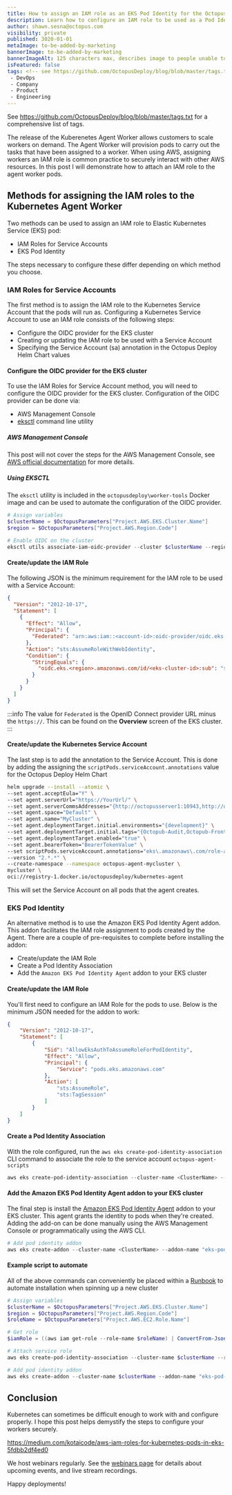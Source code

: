 ```yaml
---
title: How to assign an IAM role as an EKS Pod Identity for the Octopus Kubernetes worker agent.
description: Learn how to configure an IAM role to be used as a Pod Identity in an EKS cluster for the Octopus Kubernetes worker agent.
author: shawn.sesna@octopus.com
visibility: private
published: 3020-01-01
metaImage: to-be-added-by-marketing
bannerImage: to-be-added-by-marketing
bannerImageAlt: 125 characters max, describes image to people unable to see it.
isFeatured: false
tags: <!-- see https://github.com/OctopusDeploy/blog/blob/master/tags.txt for a comprehensive list of tags -->
 - DevOps
 - Company
 - Product
 - Engineering
---
```


See https://github.com/OctopusDeploy/blog/blob/master/tags.txt for a comprehensive list of tags.

The release of the Kuberenetes Agent Worker allows customers to scale workers on demand.  The Agent Worker will provision pods to carry out the tasks that have been assigned to a worker.  When using AWS, assigning workers an IAM role is common practice to securely interact with other AWS resources.  In this post I will demonstrate how to attach an IAM role to the agent worker pods.

## Methods for assigning the IAM roles to the Kubernetes Agent Worker
Two methods can be used to assign an IAM role to Elastic Kubernetes Service (EKS) pod:
- IAM Roles for Service Accounts
- EKS Pod Identity

The steps necessary to configure these differ depending on which method you choose.

### IAM Roles for Service Accounts
The first method is to assign the IAM role to the Kubernetes Service Account that the pods will run as.  Configuring a Kubernetes Service Account to use an IAM role consists of the following steps:
- Configure the OIDC provider for the EKS cluster
- Creating or updating the IAM role to be used with a Service Account
- Specifying the Service Account (sa) annotation in the Octopus Deploy Helm Chart values

#### Configure the OIDC provider for the EKS cluster
To use the IAM Roles for Service Account method, you will need to configure the OIDC provider for the EKS cluster.  Configuration of the OIDC provider can be done via:
- AWS Management Console
- [eksctl](https://eksctl.io/) command line utility

##### AWS Management Console
This post will not cover the steps for the AWS Management Console, see [AWS official documentation](https://docs.aws.amazon.com/eks/latest/userguide/enable-iam-roles-for-service-accounts.html) for more details.

##### Using EKSCTL 
The `eksctl` utility is included in the `octopusdeploy\worker-tools` Docker image and can be used to automate the configuration of the OIDC provider.

```powershell
# Assign variables
$clusterName = $OctopusParameters["Project.AWS.EKS.Cluster.Name"]
$region = $OctopusParameters["Project.AWS.Region.Code"]

# Enable OIDC on the cluster
eksctl utils associate-iam-oidc-provider --cluster $clusterName --region $region --approve
```

#### Create/update the IAM Role

The following JSON is the minimum requirement for the IAM role to be used with a Service Account:

```json
{
  "Version": "2012-10-17",
  "Statement": [
    {
      "Effect": "Allow",
      "Principal": {
        "Federated": "arn:aws:iam::<account-id>:oidc-provider/oidc.eks.<region>.amazonaws.com/id/<eks-cluster-id>"
      },
      "Action": "sts:AssumeRoleWithWebIdentity",
      "Condition": {
        "StringEquals": {
          "oidc.eks.<region>.amazonaws.com/id/<eks-cluster-id>:sub": "system:serviceaccount:<namespace>:<service-account-name>"
        }
      }
    }
  ]
}
```

:::info
The value for `Federated` is the OpenID Connect provider URL minus the `https://`.  This can be found on the **Overview** screen of the EKS cluster.
:::

#### Create/update the Kubernetes Service Account
The last step is to add the annotation to the Service Account.  This is done by adding the assigning the `scriptPods.serviceAccount.annotations` value for the Octopus Deploy Helm Chart

```bash
helm upgrade --install --atomic \
--set agent.acceptEula="Y" \
--set agent.serverUrl="https://YourUrl/" \
--set agent.serverCommsAddresses="{http://octopusserver1:10943,http://octopusserver2:10943}" \ 
--set agent.space="Default" \
--set agent.name="MyCluster" \
--set agent.deploymentTarget.initial.environments="{development}" \
--set agent.deploymentTarget.initial.tags="{Octopub-Audit,Octopub-Frontend,Octopub-Product}" \
--set agent.deploymentTarget.enabled="true" \
--set agent.bearerToken="BearerTokenValue" \
--set scriptPods.serviceAccount.annotations="eks\.amazonaws\.com/role-arn: arn:aws:iam::<account-id>:role/<iam-role-name>" \
--version "2.*.*" \
--create-namespace --namespace octopus-agent-mycluster \
mycluster \
oci://registry-1.docker.io/octopusdeploy/kubernetes-agent
```
This will set the Service Account on all pods that the agent creates.

### EKS Pod Identity
An alternative method is to use the Amazon EKS Pod Identity Agent addon.  This addon facilitates the IAM role assignment to pods created by the Agent.  There are a couple of pre-requisites to complete before installing the addon:
- Create/update the IAM Role
- Create a Pod Identity Association
- Add the `Amazon EKS Pod Identity Agent` addon to your EKS cluster

#### Create/update the IAM Role
You'll first need to configure an IAM Role for the pods to use.  Below is the minimum JSON needed for the addon to work:

```json
{
    "Version": "2012-10-17",
    "Statement": [
        {
            "Sid": "AllowEksAuthToAssumeRoleForPodIdentity",
            "Effect": "Allow",
            "Principal": {
                "Service": "pods.eks.amazonaws.com"
            },
            "Action": [
                "sts:AssumeRole",
                "sts:TagSession"
            ]
        }
    ]
}
```

#### Create a Pod Identity Association
With the role configured, run the `aws eks create-pod-identity-association` CLI command to associate the role to the service account `octopus-agent-scripts`

```powershell
aws eks create-pod-identity-association --cluster-name <ClusterName> --role-arn <RoleArn> --namespace "<Namespace>" --service-account octopus-agent-scripts
```

#### Add the Amazon EKS Pod Identity Agent addon to your EKS cluster
The final step is install the [Amazon EKS Pod Identity Agent](https://docs.aws.amazon.com/eks/latest/userguide/pod-identities.html) addon to your EKS cluster.  This agent grants the identity to pods when they're created.  Adding the add-on can be done manually using the AWS Management Console or programmatically using the AWS CLI.

```powershell
# Add pod identity addon
aws eks create-addon --cluster-name <ClusterName> --addon-name "eks-pod-identity-agent"
```

#### Example script to automate
All of the above commands can conveniently be placed within a [Runbook](https://octopus.com/docs/runbooks) to automate installation when spinning up a new cluster

```powershell
# Assign variables
$clusterName = $OctopusParameters["Project.AWS.EKS.Cluster.Name"]
$region = $OctopusParameters["Project.AWS.Region.Code"]
$roleName = $OctopusParameters["Project.AWS.EC2.Role.Name"]

# Get role
$iamRole = ((aws iam get-role --role-name $roleName) | ConvertFrom-Json)

# Attach service role
aws eks create-pod-identity-association --cluster-name $clusterName --role-arn $iamRole.Role.Arn --namespace "octopus-worker-awsagentworker" --service-account octopus-agent-scripts

# Add pod identity addon
aws eks create-addon --cluster-name $clusterName --addon-name "eks-pod-identity-agent"
```

## Conclusion
Kubernetes can sometimes be difficult enough to work with and configure properly.  I hope this post helps demystify the steps to configure your workers securely.

https://medium.com/kotaicode/aws-iam-roles-for-kubernetes-pods-in-eks-5fdbb2df4ed0

We host webinars regularly. See the [webinars page](https://octopus.com/events) for details about upcoming events, and live stream recordings.

Happy deployments!


